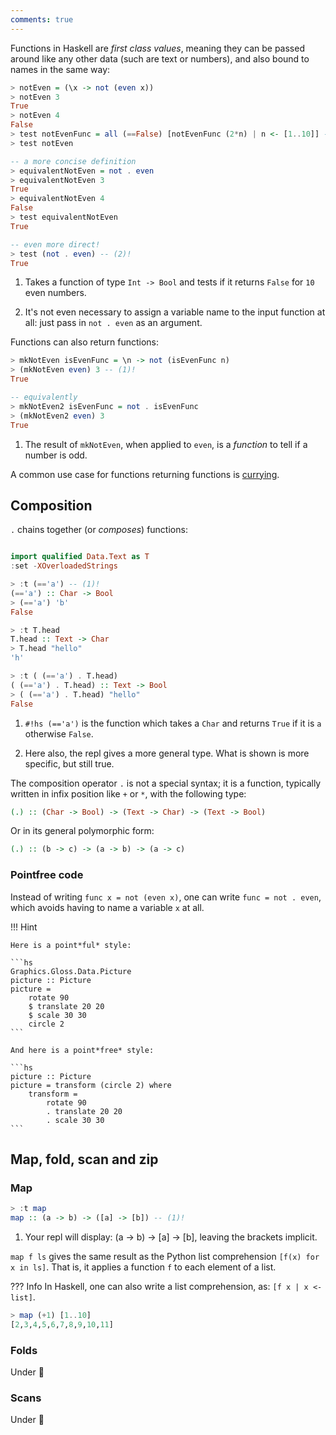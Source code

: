 ```yaml
---
comments: true
---
```


Functions in Haskell are *first class values*, meaning they can be passed around like any other data (such are text or numbers), and also bound to names in the same way:

```hs title="repl example"
> notEven = (\x -> not (even x))
> notEven 3
True
> notEven 4
False
> test notEvenFunc = all (==False) [notEvenFunc (2*n) | n <- [1..10]] -- (1)!
> test notEven

-- a more concise definition
> equivalentNotEven = not . even
> equivalentNotEven 3
True
> equivalentNotEven 4
False
> test equivalentNotEven
True

-- even more direct!
> test (not . even) -- (2)!
True
```

1. Takes a function of type `Int -> Bool` and tests if it returns `False` for `10` even numbers.

2. It's not even necessary to assign a variable name to the input function at all: just pass in `not . even` as an argument.

Functions can also return functions:

```hs title="repl example"
> mkNotEven isEvenFunc = \n -> not (isEvenFunc n)
> (mkNotEven even) 3 -- (1)!
True

-- equivalently
> mkNotEven2 isEvenFunc = not . isEvenFunc
> (mkNotEven2 even) 3
True
```

1. The result of `mkNotEven`, when applied to `even`, is a *function* to tell if a number is odd. 

A common use case for functions returning functions is [currying](/basics/functions/#currying).

## Composition

`.` chains together (or *composes*) functions:

```haskell title="repl example"

import qualified Data.Text as T
:set -XOverloadedStrings

> :t (=='a') -- (1)!
(=='a') :: Char -> Bool
> (=='a') 'b' 
False

> :t T.head 
T.head :: Text -> Char
> T.head "hello"
'h'

> :t ( (=='a') . T.head)
( (=='a') . T.head) :: Text -> Bool
> ( (=='a') . T.head) "hello"
False
```

1. `#!hs (=='a')` is the function which takes a `Char` and returns `True` if it is `a` otherwise `False`.

2. Here also, the repl gives a more general type. What is shown is more specific, but still true.



The composition operator `.` is not a special syntax; it is a function, typically written in infix position like `+` or `*`, with the following type:

```haskell
(.) :: (Char -> Bool) -> (Text -> Char) -> (Text -> Bool)
```

Or in its general polymorphic form:

```haskell
(.) :: (b -> c) -> (a -> b) -> (a -> c)
```

### Pointfree code

Instead of writing `func x = not (even x)`, one can write `func = not . even`, which avoids having to name a variable `x` at all. 

!!! Hint

    Here is a point*ful* style:

    ```hs
    Graphics.Gloss.Data.Picture
    picture :: Picture
    picture = 
        rotate 90
        $ translate 20 20
        $ scale 30 30
        circle 2
    ```

    And here is a point*free* style:

    ```hs
    picture :: Picture
    picture = transform (circle 2) where 
        transform =
            rotate 90
            . translate 20 20
            . scale 30 30
    ```

## Map, fold, scan and zip

### Map

```haskell
> :t map
map :: (a -> b) -> ([a] -> [b]) -- (1)!
```
1. Your repl will display: (a -> b) -> [a] -> [b], leaving the brackets implicit. 

`map f ls` gives the same result as the Python list comprehension `[f(x) for x in ls]`. That is, it applies a function `f` to each element of a list.

??? Info
    In Haskell, one can also write a list comprehension, as: `[f x | x <- list]`.


```haskell
> map (+1) [1..10]
[2,3,4,5,6,7,8,9,10,11]
```

### Folds

Under :construction:

### Scans

Under :construction:
